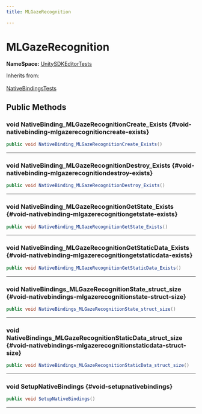 ```yaml
---
title: MLGazeRecognition

---
```


# MLGazeRecognition



**NameSpace:** 
[UnitySDKEditorTests](/versioned_docs/version-02-Aug-2023/unity-api/api/UnitySDKEditorTests/UnitySDKEditorTests.md) 





Inherits from: <br></br>[NativeBindingsTests](/versioned_docs/version-02-Aug-2023/unity-api/api/UnitySDKEditorTests/UnitySDKEditorTests.NativeBindingsTests.md)




## Public Methods

### void NativeBinding_MLGazeRecognitionCreate_Exists {#void-nativebinding-mlgazerecognitioncreate-exists}

```csharp
public void NativeBinding_MLGazeRecognitionCreate_Exists()
```






-----------

### void NativeBinding_MLGazeRecognitionDestroy_Exists {#void-nativebinding-mlgazerecognitiondestroy-exists}

```csharp
public void NativeBinding_MLGazeRecognitionDestroy_Exists()
```






-----------

### void NativeBinding_MLGazeRecognitionGetState_Exists {#void-nativebinding-mlgazerecognitiongetstate-exists}

```csharp
public void NativeBinding_MLGazeRecognitionGetState_Exists()
```






-----------

### void NativeBinding_MLGazeRecognitionGetStaticData_Exists {#void-nativebinding-mlgazerecognitiongetstaticdata-exists}

```csharp
public void NativeBinding_MLGazeRecognitionGetStaticData_Exists()
```






-----------

### void NativeBindings_MLGazeRecognitionState_struct_size {#void-nativebindings-mlgazerecognitionstate-struct-size}

```csharp
public void NativeBindings_MLGazeRecognitionState_struct_size()
```






-----------

### void NativeBindings_MLGazeRecognitionStaticData_struct_size {#void-nativebindings-mlgazerecognitionstaticdata-struct-size}

```csharp
public void NativeBindings_MLGazeRecognitionStaticData_struct_size()
```






-----------

### void SetupNativeBindings {#void-setupnativebindings}

```csharp
public void SetupNativeBindings()
```






-----------


